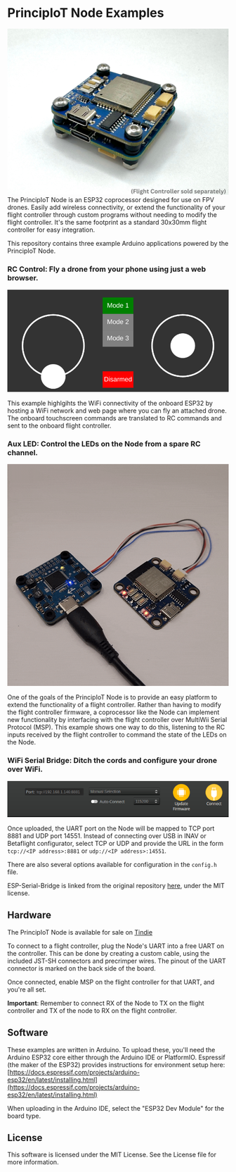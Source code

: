 # PrincipIoT Node Examples
![PrincipIoT Node](media/Node.png)
The PrincipIoT Node is an ESP32 coprocessor designed for use on FPV drones. Easily add wireless connectivity, or extend the functionality of your flight controller through custom programs without needing to modify the flight controller. It's the same footprint as a standard 30x30mm flight controller for easy integration.

This repository contains three example Arduino applications powered by the PrincipIoT Node.
### **RC Control**: Fly a drone from your phone using just a web browser.
![Controller Screenshot](media/Controller.png)

This example highlgihts the WiFi connectivity of the onboard ESP32 by hosting a WiFi network and web page where you can fly an attached drone. The onboard touchscreen commands are translated to RC commands and sent to the onboard flight controller.

### **Aux LED**: Control the LEDs on the Node from a spare RC channel.
![Flashing LEDs](media/LED.gif)

One of the goals of the PrincipIoT Node is to provide an easy platform to extend the functionality of a flight controller. Rather than having to modify the flight controller firmware, a coprocessor like the Node can implement new functionality by interfacing with the flight controller over MultiWii Serial Protocol (MSP). This example shows one way to do this, listening to the RC inputs received by the flight controller to command the state of the LEDs on the Node.

### **WiFi Serial Bridge**: Ditch the cords and configure your drone over WiFi.

![Configurator Screenshot](media/Configurator.png)

Once uploaded, the UART port on the Node will be mapped to TCP port 8881 and UDP port 14551. Instead of connecting over USB in INAV or Betaflight configurator, select TCP or UDP and provide the URL in the form `tcp://<IP address>:8881` or `udp://<IP address>:14551`.

There are also several options available for configuration in the `config.h` file.

ESP-Serial-Bridge is linked from the original repository [here](https://github.com/yuri-rage/ESP-Serial-Bridge), under the MIT license.

## Hardware
The PrincipIoT Node is available for sale on [Tindie](https://www.tindie.com/products/principiot/principiot-node-esp32-for-fpv-drones/)

To connect to a flight controller, plug the Node's UART into a free UART on the controller. This can be done by creating a custom cable, using the included JST-SH connectors and precrimper wires. The pinout of the UART connector is marked on the back side of the board.

Once connected, enable MSP on the flight controller for that UART, and you're all set.

**Important**: Remember to connect RX of the Node to TX on the flight controller and TX of the node to RX on the flight controller.

## Software
These examples are written in Arduino. To upload these, you'll need the Arduino ESP32 core either through the Arduino IDE or PlatformIO. Espressif (the maker of the ESP32) provides instructions for environment setup here: [https://docs.espressif.com/projects/arduino-esp32/en/latest/installing.html](https://docs.espressif.com/projects/arduino-esp32/en/latest/installing.html)

When uploading in the Arduino IDE, select the "ESP32  Dev Module" for the board type.

## License
This software is licensed under the MIT License. See the License file for more information.